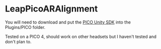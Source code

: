 # LeapPicoARAlignment

You will need to download and put the [PICO Unity SDK](https://developer-global.pico-interactive.com/sdk) into the Plugins/PICO folder.

Tested on a PICO 4, should work on other headsets but I haven't tested and don't plan to.